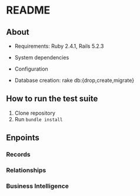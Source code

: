 # README

## About

* Requirements: Ruby 2.4.1, Rails 5.2.3

* System dependencies

* Configuration

* Database creation: rake db:{drop,create,migrate}

## How to run the test suite
1. Clone repository
2. Run `bundle install`

## Enpoints

### Records

### Relationships

### Business Intelligence 



